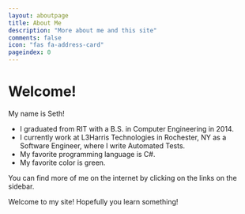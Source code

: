 ```yaml
---
layout: aboutpage
title: About Me
description: "More about me and this site"
comments: false
icon: "fas fa-address-card"
pageindex: 0
---
```


# Welcome!

My name is Seth!

 * I graduated from RIT with a B.S. in Computer Engineering in 2014.
 * I currently work at L3Harris Technologies in Rochester, NY as a Software Engineer, where I write Automated Tests.
 * My favorite programming language is C#.
 * My favorite color is green.

You can find more of me on the internet by clicking on the links on the sidebar.

Welcome to my site!   Hopefully you learn something!
